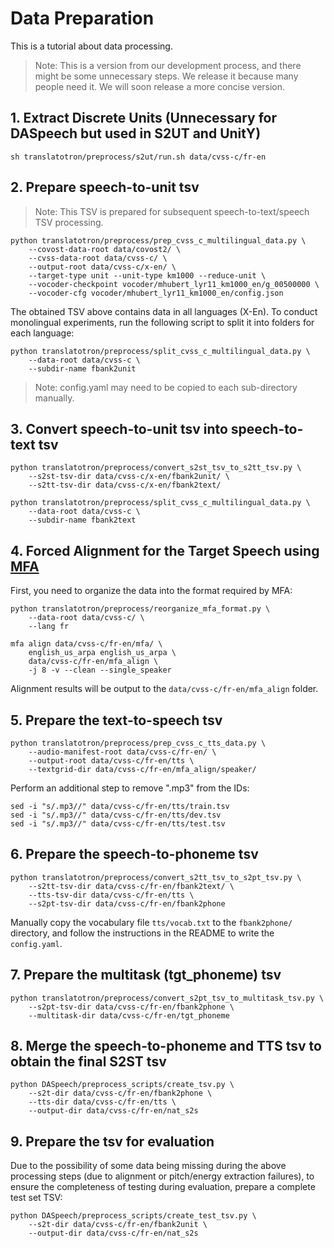 # Data Preparation

This is a tutorial about data processing. 

> Note: This is a version from our development process, and there might be some unnecessary steps. We release it because many people need it. We will soon release a more concise version.

## 1. Extract Discrete Units (Unnecessary for DASpeech but used in S2UT and UnitY)

```
sh translatotron/preprocess/s2ut/run.sh data/cvss-c/fr-en
```

## 2. Prepare speech-to-unit tsv

> Note: This TSV is prepared for subsequent speech-to-text/speech TSV processing.

```
python translatotron/preprocess/prep_cvss_c_multilingual_data.py \
    --covost-data-root data/covost2/ \
    --cvss-data-root data/cvss-c/ \
    --output-root data/cvss-c/x-en/ \
    --target-type unit --unit-type km1000 --reduce-unit \
    --vocoder-checkpoint vocoder/mhubert_lyr11_km1000_en/g_00500000 \
    --vocoder-cfg vocoder/mhubert_lyr11_km1000_en/config.json 
```

The obtained TSV above contains data in all languages (X-En). To conduct monolingual experiments, run the following script to split it into folders for each language:

```
python translatotron/preprocess/split_cvss_c_multilingual_data.py \
    --data-root data/cvss-c \
    --subdir-name fbank2unit
```

> Note: config.yaml may need to be copied to each sub-directory manually.

## 3. Convert speech-to-unit tsv into speech-to-text tsv

```
python translatotron/preprocess/convert_s2st_tsv_to_s2tt_tsv.py \
    --s2st-tsv-dir data/cvss-c/x-en/fbank2unit/ \
    --s2tt-tsv-dir data/cvss-c/x-en/fbank2text/

python translatotron/preprocess/split_cvss_c_multilingual_data.py \
    --data-root data/cvss-c \
    --subdir-name fbank2text
```

## 4. Forced Alignment for the Target Speech using [MFA](https://mfa-models.readthedocs.io/en/latest/index.html)

First, you need to organize the data into the format required by MFA:

```
python translatotron/preprocess/reorganize_mfa_format.py \
    --data-root data/cvss-c/ \
    --lang fr
```

```
mfa align data/cvss-c/fr-en/mfa/ \
    english_us_arpa english_us_arpa \
    data/cvss-c/fr-en/mfa_align \
    -j 8 -v --clean --single_speaker
```

Alignment results will be output to the `data/cvss-c/fr-en/mfa_align` folder.

## 5. Prepare the text-to-speech tsv

```
python translatotron/preprocess/prep_cvss_c_tts_data.py \
    --audio-manifest-root data/cvss-c/fr-en/ \
    --output-root data/cvss-c/fr-en/tts \
    --textgrid-dir data/cvss-c/fr-en/mfa_align/speaker/
```

Perform an additional step to remove ".mp3" from the IDs:

```
sed -i "s/.mp3//" data/cvss-c/fr-en/tts/train.tsv
sed -i "s/.mp3//" data/cvss-c/fr-en/tts/dev.tsv
sed -i "s/.mp3//" data/cvss-c/fr-en/tts/test.tsv
```

## 6. Prepare the speech-to-phoneme tsv

```
python translatotron/preprocess/convert_s2tt_tsv_to_s2pt_tsv.py \
    --s2tt-tsv-dir data/cvss-c/fr-en/fbank2text/ \
    --tts-tsv-dir data/cvss-c/fr-en/tts \
    --s2pt-tsv-dir data/cvss-c/fr-en/fbank2phone
```

Manually copy the vocabulary file `tts/vocab.txt` to the `fbank2phone/` directory, and follow the instructions in the README to write the `config.yaml`.


## 7. Prepare the multitask (tgt_phoneme) tsv

```
python translatotron/preprocess/convert_s2pt_tsv_to_multitask_tsv.py \
    --s2pt-tsv-dir data/cvss-c/fr-en/fbank2phone \
    --multitask-dir data/cvss-c/fr-en/tgt_phoneme
```

## 8. Merge the speech-to-phoneme and TTS tsv to obtain the final S2ST tsv

```
python DASpeech/preprocess_scripts/create_tsv.py \
    --s2t-dir data/cvss-c/fr-en/fbank2phone \
    --tts-dir data/cvss-c/fr-en/tts \
    --output-dir data/cvss-c/fr-en/nat_s2s
```

## 9. Prepare the tsv for evaluation

Due to the possibility of some data being missing during the above processing steps (due to alignment or pitch/energy extraction failures), to ensure the completeness of testing during evaluation, prepare a complete test set TSV:

```
python DASpeech/preprocess_scripts/create_test_tsv.py \
    --s2t-dir data/cvss-c/fr-en/fbank2unit \
    --output-dir data/cvss-c/fr-en/nat_s2s
```
